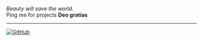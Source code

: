 _Beauty will save the world._  
Ping me for projects 
__Deo gratias__

---
[![GitHub](https://img.shields.io/badge/GitHub-Contact-blue?logo=github)](mailto:cybreuil@gmail.com)
